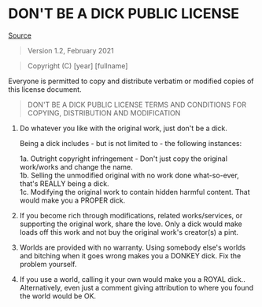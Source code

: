 # DON'T BE A DICK PUBLIC LICENSE

[Source](https://github.com/philsturgeon/dbad)

> Version 1.2, February 2021

> Copyright (C) [year] [fullname]
 
 Everyone is permitted to copy and distribute verbatim or modified copies of this license document.

> DON'T BE A DICK PUBLIC LICENSE
> TERMS AND CONDITIONS FOR COPYING, DISTRIBUTION AND MODIFICATION

 1. Do whatever you like with the original work, just don't be a dick.

     Being a dick includes - but is not limited to - the following instances:

	 1a. Outright copyright infringement - Don't just copy the original work/works and change the name.  
	 1b. Selling the unmodified original with no work done what-so-ever, that's REALLY being a dick.  
	 1c. Modifying the original work to contain hidden harmful content. That would make you a PROPER dick.  

 2. If you become rich through modifications, related works/services, or supporting the original work,
 share the love. Only a dick would make loads off this work and not buy the original work's 
 creator(s) a pint.
 
 3. Worlds are provided with no warranty. Using somebody else's worlds and bitching when it goes wrong makes 
 you a DONKEY dick. Fix the problem yourself.

 4. If you use a world, calling it your own would make you a ROYAL dick.. Alternatively, even just a comment giving attribution to where you found the world would be OK.
